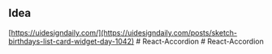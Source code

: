 ## Idea

[https://uidesigndaily.com/](https://uidesigndaily.com/posts/sketch-birthdays-list-card-widget-day-1042)
#   R e a c t - A c c o r d i o n  
 #   R e a c t - A c c o r d i o n  
 
